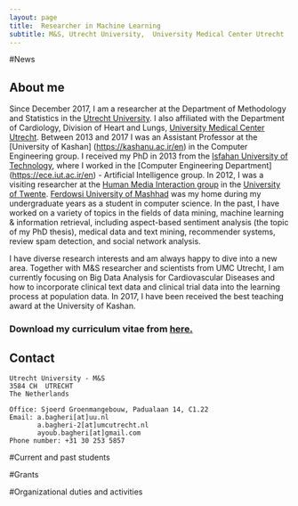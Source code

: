```yaml
---
layout: page
title:  Researcher in Machine Learning
subtitle: M&S, Utrecht University,  University Medical Center Utrecht
---
```

#News
## About me

Since December 2017, I am a researcher at the Department of Methodology and Statistics in the [Utrecht University](https://www.uu.nl/en).
I also affiliated with the Department of Cardiology, Division of Heart and Lungs, [University Medical Center Utrecht](https://www.umcutrecht.nl/en/1).
Between 2013 and 2017 I was an Assistant Professor at the [University of Kashan] (https://kashanu.ac.ir/en) in the Computer Engineering group.
I received my PhD in 2013 from the [Isfahan University of Technology](https://www.iut.ac.ir/en), where I worked in the [Computer Engineering Department]
(https://ece.iut.ac.ir/en) - Artificial Intelligence group. In 2012, I was a visiting researcher at the 
[Human Media Interaction group](http://hmi.ewi.utwente.nl/) in the [University of Twente](https://www.utwente.nl/). 
[Ferdowsi University of Mashhad](https://en.um.ac.ir/) was my home during my undergraduate years as a student
in computer science.
In the past, I have worked on a variety of topics in the fields of data mining, machine learning & information retrieval, 
including aspect-based sentiment analysis (the topic of my PhD thesis), medical data and text mining, recommender systems, review spam detection, and social network analysis.

I have diverse research interests and am always happy to dive into a new area. Together with M&S researcher and scientists from UMC Utrecht, I am currently focusing on Big Data Analysis for Cardiovascular Diseases and how to incorporate clinical text data and clinical trial data into the learning process at population data. In 2017, I have been received the best teaching award at the University of Kashan.

### Download my curriculum vitae from [here.](https://drive.google.com/file/d/1wDR7fAWaXH_aurKYTDM-ee0LlMZAUDkj/view?usp=sharing)

## Contact

```
Utrecht University - M&S
3584 CH  UTRECHT
The Netherlands

Office: Sjoerd Groenmangebouw, Padualaan 14, C1.22
Email: a.bagheri[at]uu.nl
       a.bagheri-2[at]umcutrecht.nl
       ayoub.bagheri[at]gmail.com
Phone number: +31 30 253 5857
```

#Current and past students

#Grants

#Organizational duties and activities
